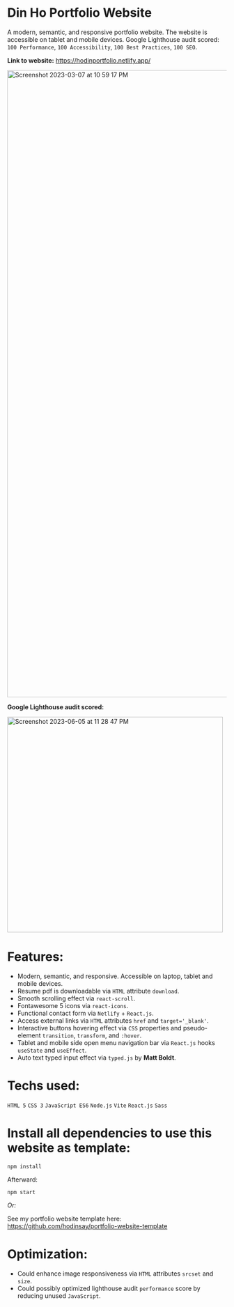 # Din Ho Portfolio Website
A modern, semantic, and responsive portfolio website. The website is accessible on tablet and mobile devices. Google Lighthouse audit scored: `100 Performance`, `100 Accessibility`, `100 Best Practices`, `100 SEO`.

**Link to website:** https://hodinportfolio.netlify.app/

<img width="1440" alt="Screenshot 2023-03-07 at 10 59 17 PM" src="https://user-images.githubusercontent.com/100463706/223645624-caa05494-2a14-4e93-9311-06253528be4c.png">

**Google Lighthouse audit scored:**

<img width="495" alt="Screenshot 2023-06-05 at 11 28 47 PM" src="https://github.com/hodinsay/hodin-portfolio-website/assets/100463706/7ef4630a-d3a6-4a3d-9dba-f2c154b165cd">

# Features:
- Modern, semantic, and responsive. Accessible on laptop, tablet and mobile devices.
- Resume pdf is downloadable via `HTML` attribute `download`.
- Smooth scrolling effect via `react-scroll`.
- Fontawesome 5 icons via `react-icons`.
- Functional contact form via `Netlify` + `React.js`.
- Access external links via `HTML` attributes `href` and `target='_blank'`.
- Interactive buttons hovering effect via `CSS` properties and pseudo-element `transition`, `transform`, and `:hover`.
- Tablet and mobile side open menu navigation bar via `React.js` hooks `useState` and `useEffect`.
- Auto text typed input effect via `typed.js` by **Matt Boldt**. 

# Techs used:
`HTML 5` `CSS 3` `JavaScript ES6` `Node.js` `Vite` `React.js` `Sass`

# Install all dependencies to use this website as template:
`npm install`

Afterward:

`npm start`

*Or:*

See my portfolio website template here: https://github.com/hodinsay/portfolio-website-template

# Optimization:
- Could enhance image responsiveness via `HTML` attributes `srcset` and `size`.
- Could possibly optimized lighthouse audit `performance` score by reducing unused `JavaScript`.

